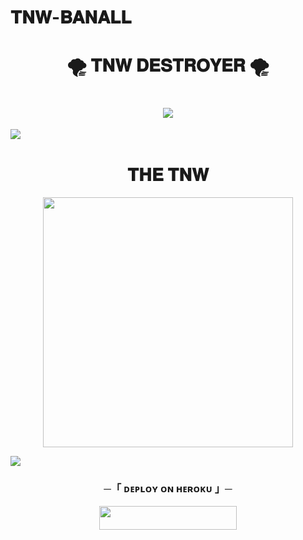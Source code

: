 # 𝐓𝐍𝐖-𝐁𝐀𝐍𝐀𝐋𝐋
<h1 align="center"
 
### 🌪 𝐓𝐍𝐖 𝐃𝐄𝐒𝐓𝐑𝐎𝐘𝐄𝐑 🌪
<h1 align="center"
  
<img src="https://user-images.githubusercontent.com/73097560/115834477-dbab4500-a447-11eb-908a-139a6edaec5c.gif">
<img src="https://readme-typing-svg.herokuapp.com?color=FF0085&width=620&lines=     🍁+☃️+𝗣𝗢𝗪𝗘𝗥𝗘𝗗+𝗕𝗬+𝐓𝐍𝐖+☃️+🍁"></b></h3>
<img src="https://user-images.githubusercontent.com/73097560/115834477-dbab4500-a447-11eb-908a-139a6edaec5c.gif">
<h1 align="center"><b>𝐓𝐇𝐄 𝐓𝐍𝐖</b></h1>
<p align="center"><a href="https://FuckTheSn1tches"><img src="[https://telegra.ph/file/2b166c1622252b04d36fc.jpg]([https://telegra.ph/file/b3b93c518f93437dfb258.jpg](https://telegra.ph/file/b3b93c518f93437dfb258.jpg))" width="400"></a></p>
<img src="https://user-images.githubusercontent.com/73097560/115834477-dbab4500-a447-11eb-908a-139a6edaec5c.gif">


<h3 align="center">
    ─「 ᴅᴇᴩʟᴏʏ ᴏɴ ʜᴇʀᴏᴋᴜ 」─
</h3>

<p align="center"><a href="https://dashboard.heroku.com/new?template=https://https://github.com/mitza421/TNW-BANALL"> <img src="https://img.shields.io/badge/Deploy%20On%20Heroku-green?style=for-the-badge&logo=heroku" width="220" height="38.45"/></a></p>







    

